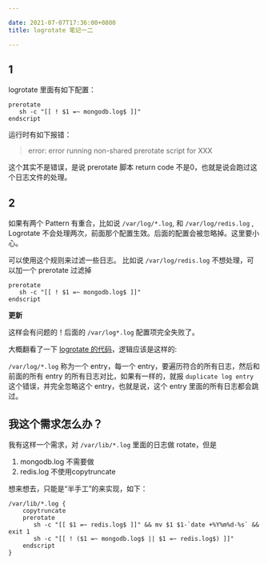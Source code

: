 ```yaml
---

date: 2021-07-07T17:36:00+0800
title: logrotate 笔记一二

---
```


## 1

logrotate 里面有如下配置：

```
prerotate
   sh -c "[[ ! $1 =~ mongodb.log$ ]]"
endscript
```

运行时有如下报错：

> error: error running non-shared prerotate script for XXX

这个其实不是错误，是说 prerotate 脚本 return code 不是0，也就是说会跑过这个日志文件的处理。

## 2

如果有两个 Pattern 有重合，比如说 `/var/log/*.log`, 和 `/var/log/redis.log` , Logrotate 不会处理两次，前面那个配置生效。后面的配置会被忽略掉。这里要小心。

可以使用这个规则来过滤一些日志。 比如说 `/var/log/redis.log` 不想处理，可以加一个 prerotate 过滤掉

```
prerotate
   sh -c "[[ ! $1 =~ mongodb.log$ ]]"
endscript
```

**更新**

这样会有问题的！后面的 `/var/log*.log` 配置项完全失败了。

大概翻看了一下 [logrotate 的代码](https://github.com/logrotate/logrotate/blob/7b65ecda9a22ce1c57207e38163e20a69b95794b/config.c#L1847)，逻辑应该是这样的:

`/var/log/*.log` 称为一个 entry，每一个 entry，要遍历符合的所有日志，然后和前面的所有 entry 的所有日志对比，如果有一样的，就报 `duplicate log entry` 这个错误，并完全忽略这个 entry，也就是说，这个 entry 里面的所有日志都会跳过。

## 我这个需求怎么办？

我有这样一个需求，对 `/var/lib/*.log` 里面的日志做 rotate，但是

1. mongodb.log 不需要做
2. redis.log 不使用copytruncate

想来想去，只能是“半手工”的来实现，如下：

```
/var/lib/*.log {
    copytruncate
    prerotate
       sh -c "[[ $1 =~ redis.log$ ]]" && mv $1 $1-`date +%Y%m%d-%s` && exit 1
       sh -c "[[ ! ($1 =~ mongodb.log$ || $1 =~ redis.log$) ]]"
    endscript
}
```
